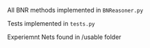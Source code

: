All BNR methods implemented in `BNReasoner.py`

Tests implemented in `tests.py`

Experiemnt Nets found in /usable folder
